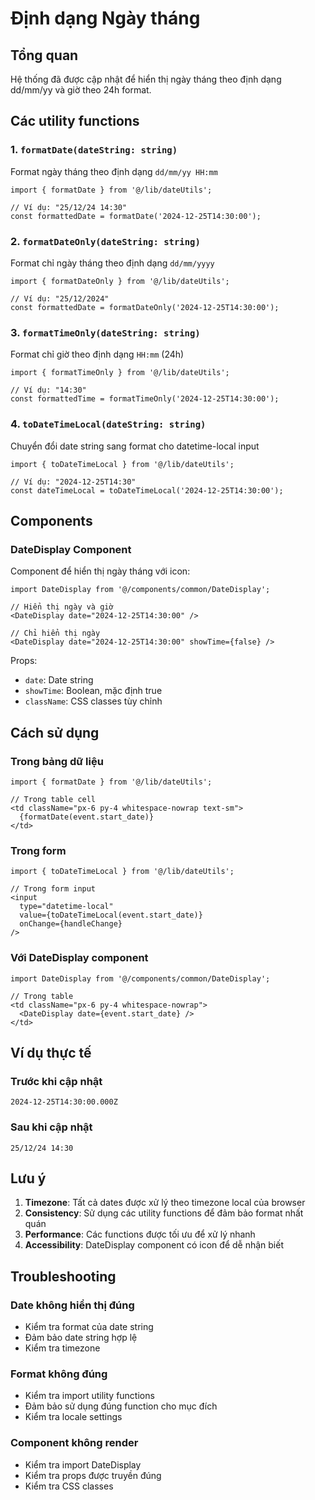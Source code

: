 # Định dạng Ngày tháng

## Tổng quan

Hệ thống đã được cập nhật để hiển thị ngày tháng theo định dạng dd/mm/yy và giờ theo 24h format.

## Các utility functions

### 1. `formatDate(dateString: string)`
Format ngày tháng theo định dạng `dd/mm/yy HH:mm`

```tsx
import { formatDate } from '@/lib/dateUtils';

// Ví dụ: "25/12/24 14:30"
const formattedDate = formatDate('2024-12-25T14:30:00');
```

### 2. `formatDateOnly(dateString: string)`
Format chỉ ngày tháng theo định dạng `dd/mm/yyyy`

```tsx
import { formatDateOnly } from '@/lib/dateUtils';

// Ví dụ: "25/12/2024"
const formattedDate = formatDateOnly('2024-12-25T14:30:00');
```

### 3. `formatTimeOnly(dateString: string)`
Format chỉ giờ theo định dạng `HH:mm` (24h)

```tsx
import { formatTimeOnly } from '@/lib/dateUtils';

// Ví dụ: "14:30"
const formattedTime = formatTimeOnly('2024-12-25T14:30:00');
```

### 4. `toDateTimeLocal(dateString: string)`
Chuyển đổi date string sang format cho datetime-local input

```tsx
import { toDateTimeLocal } from '@/lib/dateUtils';

// Ví dụ: "2024-12-25T14:30"
const dateTimeLocal = toDateTimeLocal('2024-12-25T14:30:00');
```

## Components

### DateDisplay Component

Component để hiển thị ngày tháng với icon:

```tsx
import DateDisplay from '@/components/common/DateDisplay';

// Hiển thị ngày và giờ
<DateDisplay date="2024-12-25T14:30:00" />

// Chỉ hiển thị ngày
<DateDisplay date="2024-12-25T14:30:00" showTime={false} />
```

Props:
- `date`: Date string
- `showTime`: Boolean, mặc định true
- `className`: CSS classes tùy chỉnh

## Cách sử dụng

### Trong bảng dữ liệu

```tsx
import { formatDate } from '@/lib/dateUtils';

// Trong table cell
<td className="px-6 py-4 whitespace-nowrap text-sm">
  {formatDate(event.start_date)}
</td>
```

### Trong form

```tsx
import { toDateTimeLocal } from '@/lib/dateUtils';

// Trong form input
<input
  type="datetime-local"
  value={toDateTimeLocal(event.start_date)}
  onChange={handleChange}
/>
```

### Với DateDisplay component

```tsx
import DateDisplay from '@/components/common/DateDisplay';

// Trong table
<td className="px-6 py-4 whitespace-nowrap">
  <DateDisplay date={event.start_date} />
</td>
```

## Ví dụ thực tế

### Trước khi cập nhật
```
2024-12-25T14:30:00.000Z
```

### Sau khi cập nhật
```
25/12/24 14:30
```

## Lưu ý

1. **Timezone**: Tất cả dates được xử lý theo timezone local của browser
2. **Consistency**: Sử dụng các utility functions để đảm bảo format nhất quán
3. **Performance**: Các functions được tối ưu để xử lý nhanh
4. **Accessibility**: DateDisplay component có icon để dễ nhận biết

## Troubleshooting

### Date không hiển thị đúng
- Kiểm tra format của date string
- Đảm bảo date string hợp lệ
- Kiểm tra timezone

### Format không đúng
- Kiểm tra import utility functions
- Đảm bảo sử dụng đúng function cho mục đích
- Kiểm tra locale settings

### Component không render
- Kiểm tra import DateDisplay
- Kiểm tra props được truyền đúng
- Kiểm tra CSS classes 